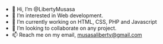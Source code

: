 - 👋 Hi, I’m @LibertyMusasa
- 👀 I’m interested in Web development.
- 🌱 I’m currently working on HTML, CSS, PHP and Javascript
- 💞️ I’m looking to collaborate on any project.
- 📫 Reach me on my email, musasaliberty@gmail.com

<!---
LibertyMusasa/LibertyMusasa is a ✨ special ✨ repository because its `README.md` (this file) appears on your GitHub profile.
You can click the Preview link to take a look at your changes.
--->
